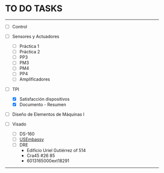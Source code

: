# TO DO TASKS 


---

- [ ] Control
- [ ] Sensores y Actuadores
	- [ ] Práctica 1
	- [ ] Práctica 2
	- [ ] PP3
	- [ ] PM3
	- [ ] PM4
	- [ ] PP4
	- [ ] Amplificadores
- [ ] TPI
	- [x] Satisfacción dispositivos
	- [x] Documento - Resumen
- [ ] Diseño de Elementos de Máquinas I

 - [ ] Visado
	 - [ ] DS-160
	 - [ ] [USEmbassy](https://www.usembassy.gov/)
	 - [ ] DRE
		 - Edificio Uriel Gutiérrez of 514
		 - Cra45 #26 85
		 - 6013165000ext18291

---











